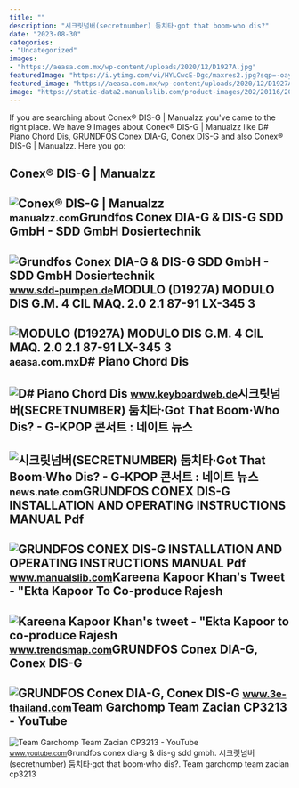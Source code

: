 ```yaml
---
title: ""
description: "시크릿넘버(secretnumber) 둠치타·got that boom·who dis?"
date: "2023-08-30"
categories:
- "Uncategorized"
images:
- "https://aeasa.com.mx/wp-content/uploads/2020/12/D1927A.jpg"
featuredImage: "https://i.ytimg.com/vi/HYLCwcE-Dgc/maxres2.jpg?sqp=-oaymwEoCIAKENAF8quKqQMcGADwAQH4AYwCgALgA4oCDAgAEAEYRSBHKGUwDw==&amp;rs=AOn4CLC_ulBvmvqa2cf2uT56Qfk3FCYaDA"
featured_image: "https://aeasa.com.mx/wp-content/uploads/2020/12/D1927A.jpg"
image: "https://static-data2.manualslib.com/product-images/202/20116/2011592/raw.jpg"
---
```


If you are searching about Conex® DIS-G | Manualzz you've came to the right place. We have 9 Images about Conex® DIS-G | Manualzz like D# Piano Chord Dis, GRUNDFOS Conex DIA-G, Conex DIS-G and also Conex® DIS-G | Manualzz. Here you go:

Conex® DIS-G | Manualzz
-----------------------

 ![Conex® DIS-G | Manualzz](https://s1.manualzz.com/store/data/004494920_1-3a220781570bea58ca42f5a3aac82f9f-360x466.png) <small>manualzz.com</small>Grundfos Conex DIA-G &amp; DIS-G SDD GmbH - SDD GmbH Dosiertechnik
------------------------------------------------------------------

 ![Grundfos Conex DIA-G & DIS-G SDD GmbH - SDD GmbH Dosiertechnik](https://www.sdd-pumpen.de/shop/resources/flexbox/conex_dia-g_funktionsweise_800x530px.png) <small>www.sdd-pumpen.de</small>MODULO (D1927A) MODULO DIS G.M. 4 CIL MAQ. 2.0 2.1 87-91 LX-345 3
-----------------------------------------------------------------

 ![MODULO (D1927A) MODULO DIS G.M. 4 CIL MAQ. 2.0 2.1 87-91 LX-345 3](https://aeasa.com.mx/wp-content/uploads/2020/12/D1927A.jpg) <small>aeasa.com.mx</small>D# Piano Chord Dis
------------------

 ![D# Piano Chord Dis](https://www.keyboardweb.de/wp-content/uploads/Dis-Piano-Chord2-2.jpg) <small>www.keyboardweb.de</small>시크릿넘버(SECRETNUMBER) 둠치타·Got That Boom·Who Dis? - G-KPOP 콘서트 : 네이트 뉴스
--------------------------------------------------------------------

 ![시크릿넘버(SECRETNUMBER) 둠치타·Got That Boom·Who Dis? - G-KPOP 콘서트 : 네이트 뉴스](https://news.nateimg.co.kr/orgImg/bb/2022/07/16/19682_32606_4327.jpg) <small>news.nate.com</small>GRUNDFOS CONEX DIS-G INSTALLATION AND OPERATING INSTRUCTIONS MANUAL Pdf
-----------------------------------------------------------------------

 ![GRUNDFOS CONEX DIS-G INSTALLATION AND OPERATING INSTRUCTIONS MANUAL Pdf](https://static-data2.manualslib.com/product-images/202/20116/2011592/raw.jpg) <small>www.manualslib.com</small>Kareena Kapoor Khan's Tweet - "Ekta Kapoor To Co-produce Rajesh
---------------------------------------------------------------

 ![Kareena Kapoor Khan's tweet - "Ekta Kapoor to co-produce Rajesh](https://pbs.twimg.com/media/Fcyada8X0AANSFu.jpg) <small>www.trendsmap.com</small>GRUNDFOS Conex DIA-G, Conex DIS-G
---------------------------------

 ![GRUNDFOS Conex DIA-G, Conex DIS-G](https://shops-image.s3-ap-southeast-1.amazonaws.com/3/3ethailand/img-lib/spd_20150120101514_b.jpg) <small>www.3e-thailand.com</small>Team Garchomp Team Zacian CP3213 - YouTube
------------------------------------------

 ![Team Garchomp Team Zacian CP3213 - YouTube](https://i.ytimg.com/vi/HYLCwcE-Dgc/maxres2.jpg?sqp=-oaymwEoCIAKENAF8quKqQMcGADwAQH4AYwCgALgA4oCDAgAEAEYRSBHKGUwDw==&rs=AOn4CLC_ulBvmvqa2cf2uT56Qfk3FCYaDA) <small>www.youtube.com</small>Grundfos conex dia-g &amp; dis-g sdd gmbh. 시크릿넘버(secretnumber) 둠치타·got that boom·who dis?. Team garchomp team zacian cp3213
